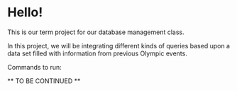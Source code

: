 # Hello! 

This is our term project for our database management class. 

In this project, we will be integrating different kinds of queries 
based upon a data set filled with information from previous Olympic 
events. 

Commands to run: 

** TO BE CONTINUED ** 
